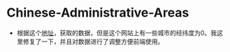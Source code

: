 # Chinese-Administrative-Areas
- 根据这个[地址](https://gist.github.com/anjia0532/8d278fe50b0c1e9a6cf65f56aadcbad3)，获取的数据，但是这个网站上有一些城市的经纬度为0。我这里修复了一下，并且对数据进行了调整方便前端使用。